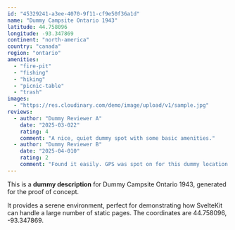 ```yaml
---
id: "45329241-a3ee-4070-9f11-cf9e50f36a1d"
name: "Dummy Campsite Ontario 1943"
latitude: 44.758096
longitude: -93.347869
continent: "north-america"
country: "canada"
region: "ontario"
amenities:
  - "fire-pit"
  - "fishing"
  - "hiking"
  - "picnic-table"
  - "trash"
images:
  - "https://res.cloudinary.com/demo/image/upload/v1/sample.jpg"
reviews:
  - author: "Dummy Reviewer A"
    date: "2025-03-022"
    rating: 4
    comment: "A nice, quiet dummy spot with some basic amenities."
  - author: "Dummy Reviewer B"
    date: "2025-04-010"
    rating: 2
    comment: "Found it easily. GPS was spot on for this dummy location."
---
```


This is a **dummy description** for Dummy Campsite Ontario 1943, generated for the proof of concept.

It provides a serene environment, perfect for demonstrating how SvelteKit can handle a large number of static pages. The coordinates are 44.758096, -93.347869.
